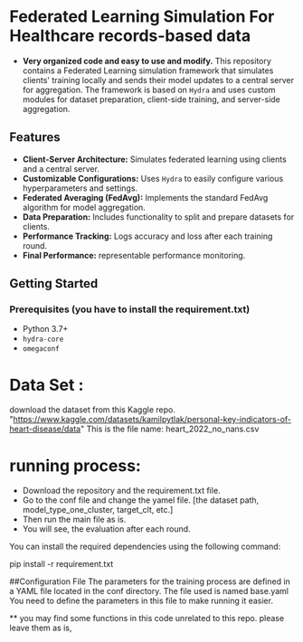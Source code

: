 # Federated Learning Simulation For Healthcare records-based data
- **Very organized code and easy to use and modify.**
This repository contains a Federated Learning simulation framework that simulates clients' training locally and sends their model updates to a central server for aggregation. The framework is based on `Hydra` and uses custom modules for dataset preparation, client-side training, and server-side aggregation.

## Features
- **Client-Server Architecture:** Simulates federated learning using clients and a central server.
- **Customizable Configurations:** Uses `Hydra` to easily configure various hyperparameters and settings.
- **Federated Averaging (FedAvg):** Implements the standard FedAvg algorithm for model aggregation.
- **Data Preparation:** Includes functionality to split and prepare datasets for clients.
- **Performance Tracking:** Logs accuracy and loss after each training round.
- **Final Performance:** representable performance monitoring.

## Getting Started

### Prerequisites (you have to install the requirement.txt)
- Python 3.7+
- `hydra-core`
- `omegaconf`

# Data Set :
download the dataset from this Kaggle repo. "https://www.kaggle.com/datasets/kamilpytlak/personal-key-indicators-of-heart-disease/data"
This is the file name: heart_2022_no_nans.csv

# running process:
 - Download the repository and the requirement.txt file.
 - Go to the conf file and change the yamel file. [the dataset path, model_type_one_cluster, target_clt, etc.]
 - Then run the main file as is.
 - You will see, the evaluation after each round.

You can install the required dependencies using the following command:

pip install -r requirement.txt




##Configuration File
The parameters for the training process are defined in a YAML file located in the conf directory. The file used is named base.yaml
You need to define the parameters in this file to make running it easier. 

** you may find some functions in this code unrelated to this repo. please leave them as is, 
